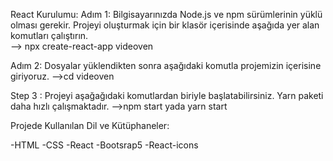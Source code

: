 React Kurulumu:
Adım 1: Bilgisayarınızda Node.js ve npm sürümlerinin yüklü olması gerekir. Projeyi oluşturmak için bir klasör içerisinde aşağıda yer alan komutları çalıştırın.  
--> npx create-react-app videoven

Adım 2: Dosyalar yüklendikten sonra aşağıdaki komutla projemizin içerisine giriyoruz.
-->cd videoven

Step 3 : Projeyi aşağağıdaki komutlardan biriyle başlatabilirsiniz. Yarn paketi daha hızlı çalışmaktadır.
-->npm start yada yarn start

Projede Kullanılan Dil ve Kütüphaneler:

-HTML
-CSS
-React
-Bootsrap5
-React-icons
